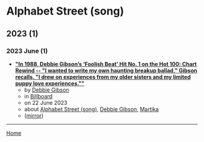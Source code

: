 # Alphabet Street (song)

## 2023 (1)

### 2023 June (1)

 - [**"In 1988, Debbie Gibson’s ‘Foolish Beat’ Hit No. 1 on the Hot 100: Chart Rewind -- "I wanted to write my own haunting breakup ballad," Gibson recalls. "I drew on experiences from my older sisters and my limited puppy love experiences.""**](https://www.billboard.com/lists/debbie-gibson-foolish-beat-number-one-1988-chart-rewind/alphabet-street-prince/)
    - by [Debbie Gibson](../../../authors/debbie-gibson/index.md)
    - in [Billboard](../../../publications/a-e/billboard/index.md)
    - on 22 June 2023
    - about [Alphabet Street (song)](../../../topics/song/alphabet-street/index.md), [Debbie Gibson](../../../topics/debbie-gibson/index.md), [Martika](../../../topics/martika/index.md)
    - ([mirror](https://web.archive.org/web/*/https://www.billboard.com/lists/debbie-gibson-foolish-beat-number-one-1988-chart-rewind/alphabet-street-prince/))

----

[Home](../index.md)
